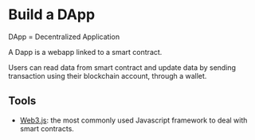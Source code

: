 # Build a DApp

DApp = Decentralized Application

A Dapp is a webapp linked to a smart contract.

Users can read data from smart contract and update data by sending transaction using their blockchain account, through a wallet.

## Tools

- [Web3.js](https://web3js.readthedocs.io/en/v1.5.2/): the most commonly used Javascript framework to deal with smart contracts.